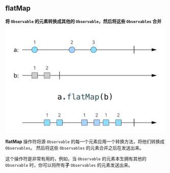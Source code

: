 ## flatMap

**将 `Observable` 的元素转换成其他的 `Observable`，然后将这些 `Observables` 合并**

![](/assets/Operator/Operators/flatMap.png)

**flatMap** 操作符将源 `Observable` 的每一个元素应用一个转换方法，将他们转换成 `Observables`。 然后将这些 `Observables` 的元素合并之后在发送出来。

这个操作符是非常有用的，例如，当 `Observable` 的元素本生拥有其他的 `Observable` 时，你可以将所有**子** `Observables` 的元素发送出来。
